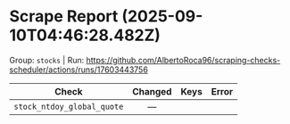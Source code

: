 # Scrape Report (2025-09-10T04:46:28.482Z)

Group: `stocks`  |  Run: https://github.com/AlbertoRoca96/scraping-checks-scheduler/actions/runs/17603443756

| Check | Changed | Keys | Error |
|---|:---:|:--|:--|
| `stock_ntdoy_global_quote` | — |  |  |
